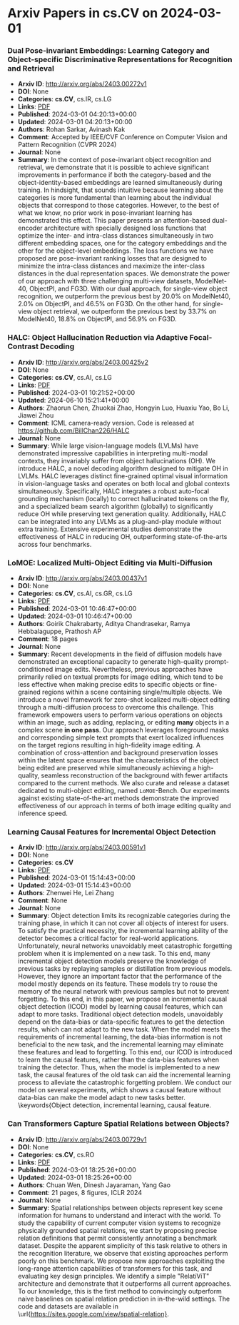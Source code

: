 # Arxiv Papers in cs.CV on 2024-03-01
### Dual Pose-invariant Embeddings: Learning Category and Object-specific Discriminative Representations for Recognition and Retrieval
- **Arxiv ID**: http://arxiv.org/abs/2403.00272v1
- **DOI**: None
- **Categories**: **cs.CV**, cs.IR, cs.LG
- **Links**: [PDF](http://arxiv.org/pdf/2403.00272v1)
- **Published**: 2024-03-01 04:20:13+00:00
- **Updated**: 2024-03-01 04:20:13+00:00
- **Authors**: Rohan Sarkar, Avinash Kak
- **Comment**: Accepted by IEEE/CVF Conference on Computer Vision and Pattern
  Recognition (CVPR 2024)
- **Journal**: None
- **Summary**: In the context of pose-invariant object recognition and retrieval, we demonstrate that it is possible to achieve significant improvements in performance if both the category-based and the object-identity-based embeddings are learned simultaneously during training. In hindsight, that sounds intuitive because learning about the categories is more fundamental than learning about the individual objects that correspond to those categories. However, to the best of what we know, no prior work in pose-invariant learning has demonstrated this effect. This paper presents an attention-based dual-encoder architecture with specially designed loss functions that optimize the inter- and intra-class distances simultaneously in two different embedding spaces, one for the category embeddings and the other for the object-level embeddings. The loss functions we have proposed are pose-invariant ranking losses that are designed to minimize the intra-class distances and maximize the inter-class distances in the dual representation spaces. We demonstrate the power of our approach with three challenging multi-view datasets, ModelNet-40, ObjectPI, and FG3D. With our dual approach, for single-view object recognition, we outperform the previous best by 20.0% on ModelNet40, 2.0% on ObjectPI, and 46.5% on FG3D. On the other hand, for single-view object retrieval, we outperform the previous best by 33.7% on ModelNet40, 18.8% on ObjectPI, and 56.9% on FG3D.



### HALC: Object Hallucination Reduction via Adaptive Focal-Contrast Decoding
- **Arxiv ID**: http://arxiv.org/abs/2403.00425v2
- **DOI**: None
- **Categories**: **cs.CV**, cs.AI, cs.LG
- **Links**: [PDF](http://arxiv.org/pdf/2403.00425v2)
- **Published**: 2024-03-01 10:21:52+00:00
- **Updated**: 2024-06-10 15:21:41+00:00
- **Authors**: Zhaorun Chen, Zhuokai Zhao, Hongyin Luo, Huaxiu Yao, Bo Li, Jiawei Zhou
- **Comment**: ICML camera-ready version. Code is released at
  https://github.com/BillChan226/HALC
- **Journal**: None
- **Summary**: While large vision-language models (LVLMs) have demonstrated impressive capabilities in interpreting multi-modal contexts, they invariably suffer from object hallucinations (OH). We introduce HALC, a novel decoding algorithm designed to mitigate OH in LVLMs. HALC leverages distinct fine-grained optimal visual information in vision-language tasks and operates on both local and global contexts simultaneously. Specifically, HALC integrates a robust auto-focal grounding mechanism (locally) to correct hallucinated tokens on the fly, and a specialized beam search algorithm (globally) to significantly reduce OH while preserving text generation quality. Additionally, HALC can be integrated into any LVLMs as a plug-and-play module without extra training. Extensive experimental studies demonstrate the effectiveness of HALC in reducing OH, outperforming state-of-the-arts across four benchmarks.



### LoMOE: Localized Multi-Object Editing via Multi-Diffusion
- **Arxiv ID**: http://arxiv.org/abs/2403.00437v1
- **DOI**: None
- **Categories**: **cs.CV**, cs.AI, cs.GR, cs.LG
- **Links**: [PDF](http://arxiv.org/pdf/2403.00437v1)
- **Published**: 2024-03-01 10:46:47+00:00
- **Updated**: 2024-03-01 10:46:47+00:00
- **Authors**: Goirik Chakrabarty, Aditya Chandrasekar, Ramya Hebbalaguppe, Prathosh AP
- **Comment**: 18 pages
- **Journal**: None
- **Summary**: Recent developments in the field of diffusion models have demonstrated an exceptional capacity to generate high-quality prompt-conditioned image edits. Nevertheless, previous approaches have primarily relied on textual prompts for image editing, which tend to be less effective when making precise edits to specific objects or fine-grained regions within a scene containing single/multiple objects. We introduce a novel framework for zero-shot localized multi-object editing through a multi-diffusion process to overcome this challenge. This framework empowers users to perform various operations on objects within an image, such as adding, replacing, or editing $\textbf{many}$ objects in a complex scene $\textbf{in one pass}$. Our approach leverages foreground masks and corresponding simple text prompts that exert localized influences on the target regions resulting in high-fidelity image editing. A combination of cross-attention and background preservation losses within the latent space ensures that the characteristics of the object being edited are preserved while simultaneously achieving a high-quality, seamless reconstruction of the background with fewer artifacts compared to the current methods. We also curate and release a dataset dedicated to multi-object editing, named $\texttt{LoMOE}$-Bench. Our experiments against existing state-of-the-art methods demonstrate the improved effectiveness of our approach in terms of both image editing quality and inference speed.



### Learning Causal Features for Incremental Object Detection
- **Arxiv ID**: http://arxiv.org/abs/2403.00591v1
- **DOI**: None
- **Categories**: **cs.CV**
- **Links**: [PDF](http://arxiv.org/pdf/2403.00591v1)
- **Published**: 2024-03-01 15:14:43+00:00
- **Updated**: 2024-03-01 15:14:43+00:00
- **Authors**: Zhenwei He, Lei Zhang
- **Comment**: None
- **Journal**: None
- **Summary**: Object detection limits its recognizable categories during the training phase, in which it can not cover all objects of interest for users. To satisfy the practical necessity, the incremental learning ability of the detector becomes a critical factor for real-world applications. Unfortunately, neural networks unavoidably meet catastrophic forgetting problem when it is implemented on a new task. To this end, many incremental object detection models preserve the knowledge of previous tasks by replaying samples or distillation from previous models. However, they ignore an important factor that the performance of the model mostly depends on its feature. These models try to rouse the memory of the neural network with previous samples but not to prevent forgetting. To this end, in this paper, we propose an incremental causal object detection (ICOD) model by learning causal features, which can adapt to more tasks. Traditional object detection models, unavoidably depend on the data-bias or data-specific features to get the detection results, which can not adapt to the new task. When the model meets the requirements of incremental learning, the data-bias information is not beneficial to the new task, and the incremental learning may eliminate these features and lead to forgetting. To this end, our ICOD is introduced to learn the causal features, rather than the data-bias features when training the detector. Thus, when the model is implemented to a new task, the causal features of the old task can aid the incremental learning process to alleviate the catastrophic forgetting problem. We conduct our model on several experiments, which shows a causal feature without data-bias can make the model adapt to new tasks better. \keywords{Object detection, incremental learning, causal feature.



### Can Transformers Capture Spatial Relations between Objects?
- **Arxiv ID**: http://arxiv.org/abs/2403.00729v1
- **DOI**: None
- **Categories**: **cs.CV**, cs.RO
- **Links**: [PDF](http://arxiv.org/pdf/2403.00729v1)
- **Published**: 2024-03-01 18:25:26+00:00
- **Updated**: 2024-03-01 18:25:26+00:00
- **Authors**: Chuan Wen, Dinesh Jayaraman, Yang Gao
- **Comment**: 21 pages, 8 figures, ICLR 2024
- **Journal**: None
- **Summary**: Spatial relationships between objects represent key scene information for humans to understand and interact with the world. To study the capability of current computer vision systems to recognize physically grounded spatial relations, we start by proposing precise relation definitions that permit consistently annotating a benchmark dataset. Despite the apparent simplicity of this task relative to others in the recognition literature, we observe that existing approaches perform poorly on this benchmark. We propose new approaches exploiting the long-range attention capabilities of transformers for this task, and evaluating key design principles. We identify a simple "RelatiViT" architecture and demonstrate that it outperforms all current approaches. To our knowledge, this is the first method to convincingly outperform naive baselines on spatial relation prediction in in-the-wild settings. The code and datasets are available in \url{https://sites.google.com/view/spatial-relation}.




